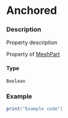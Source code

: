 # Anchored
### Description
Property description

Property of [MeshPart](/classes/MeshPart/)

#### Type
`Boolean`

### Example
```lua
print("Example code")
```
